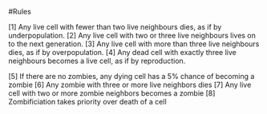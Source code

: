 #Rules

[1] Any live cell with fewer than two live neighbours dies, as if by underpopulation.
[2] Any live cell with two or three live neighbours lives on to the next generation.
[3] Any live cell with more than three live neighbours dies, as if by overpopulation.
[4] Any dead cell with exactly three live neighbours becomes a live cell, as if by reproduction.

[5] If there are no zombies, any dying cell has a 5% chance of becoming a zombie
[6] Any zombie with three or more live neighbors dies
[7] Any live cell with two or more zombie neighbors becomes a zombie
[8] Zombificiation takes priority over death of a cell